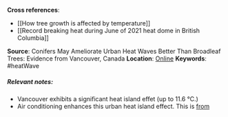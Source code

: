 **Cross references**: 
- [[How tree growth is affected by temperature]]
- [[Record breaking heat during June of 2021 heat dome in British Columbia]]

**Source**: Conifers May Ameliorate Urban Heat Waves Better Than Broadleaf Trees: Evidence from Vancouver, Canada
**Location**: [Online](https://www.mdpi.com/2073-4433/13/5/830#:~:text=While%20broadleaf%20trees%20and%20other,Pacific%20Northwest%20of%20North%20America.)
**Keywords**: #heatWave

##### **Relevant notes**:
- Vancouver exhibits a significant heat island effet (up to 11.6 °C.)
-  Air conditioning enhances this urban heat island effect. This is [from](https://www.sciencedirect.com/science/article/pii/S0306261922006729)
